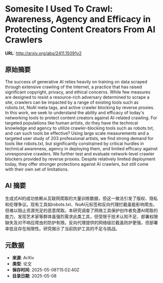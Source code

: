 # Somesite I Used To Crawl: Awareness, Agency and Efficacy in Protecting Content Creators From AI Crawlers

**URL**: http://arxiv.org/abs/2411.15091v2

## 原始摘要

The success of generative AI relies heavily on training on data scraped
through extensive crawling of the Internet, a practice that has raised
significant copyright, privacy, and ethical concerns. While few measures are
designed to resist a resource-rich adversary determined to scrape a site,
crawlers can be impacted by a range of existing tools such as robots.txt, NoAI
meta tags, and active crawler blocking by reverse proxies.
  In this work, we seek to understand the ability and efficacy of today's
networking tools to protect content creators against AI-related crawling. For
targeted populations like human artists, do they have the technical knowledge
and agency to utilize crawler-blocking tools such as robots.txt, and can such
tools be effective? Using large scale measurements and a targeted user study of
203 professional artists, we find strong demand for tools like robots.txt, but
significantly constrained by critical hurdles in technical awareness, agency in
deploying them, and limited efficacy against unresponsive crawlers. We further
test and evaluate network-level crawler blockers provided by reverse proxies.
Despite relatively limited deployment today, they offer stronger protections
against AI crawlers, but still come with their own set of limitations.


## AI 摘要

生成式AI的成功依赖从互联网爬取的大量训练数据，但这一做法引发了版权、隐私和伦理争议。现有工具如robots.txt、NoAI元标签和反向代理拦截虽能影响爬虫，但难以阻止资源充足的恶意爬取。本研究调查了网络工具保护创作者免遭AI爬取的能力，发现艺术家等群体虽强烈需求此类工具，但受限于技术认知不足、部署权限缺失及对不响应爬虫的防护有限。反向代理提供的网络级拦截虽防护更强，但部署率低且存在局限性。研究揭示了当前防护工具的不足与挑战。

## 元数据

- **来源**: ArXiv
- **类型**: 论文
- **保存时间**: 2025-05-08T15:02:40Z
- **目录日期**: 2025-05-08
